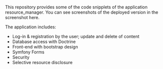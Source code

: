 This repository provides some of the code snipplets of the application resource_manager.
You can see screenshots of the deployed version in the screenshot here.

The application includes:
- Log-in & registration by the user; update and delete of content
- Database access with Doctrine
- Front-end with bootstrap design
- Symfony Forms
- Security 
- Selective resource disclosure
